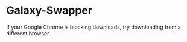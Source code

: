 # Galaxy-Swapper
If your Google Chrome is blocking downloads, try downloading from a different browser.
